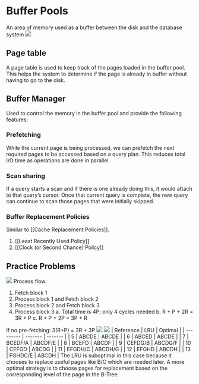 # Buffer Pools
An area of memory used as a buffer between the disk and the database system
![](https://i.imgur.com/vISJSv2.png)
## Page table
A page table is used to keep track of the pages loaded in the buffer pool. This helps the system to determine if the page is already in buffer without having to go to the disk.
## Buffer Manager
Used to control the memory in the buffer pool and provide the following features:
### Prefetching
While the current page is being processed, we can prefetch the next required pages to be accessed based on a query plan. This reduces total I/O time as operations are done in parallel.
### Scan sharing
If a query starts a scan and if there is one already doing this, it would attach to that query’s cursor. Once that current query is complete, the new query can continue to scan those pages that were initially skipped.
### Buffer Replacement Policies
Similar to [[Cache Replacement Policies]].

1. [[Least Recently Used Policy]]
2. [[Clock (or Second Chance) Policy]]
## Practice Problems
![](https://i.imgur.com/H5D6bBe.png)
Process flow:
1. Fetch block 1
2. Process block 1 and Fetch block 2
3. Process block 2 and Fetch block 3
4. Process block 3
a. Total time is 4P; only 4 cycles needed
b. R + P + 2R = 3R + P
c. R + P + 2P = 3P + R

If no pre-fetching:
3(R+P) = 3R + 3P
![](https://i.imgur.com/06YYaaD.png)
![](https://i.imgur.com/SAiKBBL.png)
| Reference | LRU     | Optimal |
| --------- | ------- | ------- |
| 5         | ABCDE   | ABCDE   |
| 6         | ABCED   | ABCDE   |
| 7         | BCEDF/A | ABCDF/E |
| 8         | BCEFD   | ABCDF   |
| 9         | CEFDG/B | ABCDG/F |
| 10        | CEFGD   | ABCDG   |
| 11        | EFGDH/C | ABCDH/G |
| 12        | EFGHD   | ABCDH   |
| 13        | FGHDC/E   | ABCDH   |
The LRU is suboptimal in this case because it chooses to replace useful pages like B/C which are needed later. A more optimal strategy is to choose pages for replacement based on the corresponding level of the page in the B-Tree.